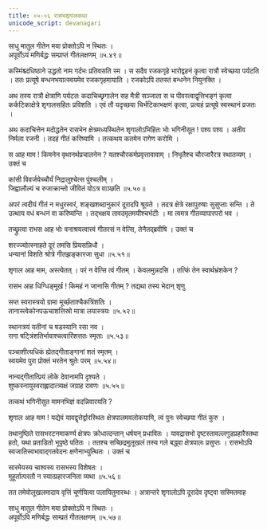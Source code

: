 ```yaml
---
title: ०५-०६ रासभशृगालकथा
unicode_script: devanagari
---
```

साधु मातुल गीतेन मया प्रोक्तोऽपि न स्थितः ।  
अपूर्वोऽयं मणिर्बद्धः सम्प्राप्तं गीतलक्षणम् ॥५.४९॥

कस्मिंश्च्दधिष्ठाने उद्धतो नाम गर्दभः प्रतिवसति स्म । स सदैव रजकगृहे भारोद्वहनं कृत्वा रात्रौ स्वेच्छया पर्यटति । ततः प्रत्यूषे बन्धनभयात्स्वयमेव रजकगृहमायाति । रजकोऽपि ततस्तं बन्धनेन नियुनक्ति ।  

अथ तस्य रात्रौ क्षेत्राणि पर्यटतः कदाचिच्छृगालेन सह मैत्री सञ्जाता स च पीवरत्वाद्वृत्तिभङ्गं कृत्वा कर्कटिकाक्षेत्रे शृगालसहितः प्रविशति । एवं तौ यदृच्छया चिर्भटिकाभक्षणं कृत्वा, प्रत्यहं प्रत्यूषे स्वस्थानं व्रजतः ।  

अथ कदाचित्तेन मदोद्धतेन रासभेन क्षेत्रमध्यस्थितेन शृगालोऽभिहितः भोः भगिनीसूत ! पश्य पश्य । अतीव निर्मला रजनी । तदहं गीतं करिष्यामि । तत्कथय कतमेन रागेण करोमि ।  

स आह माम ! किमनेन वृथानर्थप्रचालनेन ? यतश्चौरकर्मप्रवृत्तावावाम् । निभृतैश्च चौरजारैरत्र स्थातव्यम् । उक्तं च

कांसी विवर्जयेच्चौर्यं निद्रालुश्चेत्स पुंश्चलीम् ।  
जिह्वालौल्यं च रुजाक्रान्तो जीवितं योऽत्र वाञ्छति ॥५.५०॥

अपरं त्वदीयं गीतं न मधुरस्वरं, शङ्खशब्दानुकारं दूरादपि श्रूयते । तदत्र क्षेत्रे रक्षापुरुषाः सुसुप्ताः सन्ति । ते उत्थाय वधं बन्धनं वा करिष्यन्ति । तद्भक्षय तावदमृतमयीश्चर्भटीः । मा त्वमत्र गीतव्यापारपरो भव ।  

तच्छ्रुत्वा राभस आह भोः वनाश्रयत्वात्त्वं गीतरसं न वेत्सि, तेनैतद्ब्रवीषि । उक्तं च

शरज्ज्योत्स्नाहते दूरं तमसि प्रियसन्निधौ ।  
धन्यानां विशति श्रोत्रे गीतझङ्कारजा सुधा ॥५.५१॥

शृगाल आह माम, अस्त्येतत् । परं न वेत्सि त्वं गीतम् । केवलमुन्नदसि । तत्किं तेन स्वार्थभ्रंशकेन ?

रासभ आह धिग्धिङ्मूर्ख ! किमहं न जानासि गीतम् ? तद्यथा तस्य भेदान् शृणु

सप्त स्वरास्त्रयो ग्रामा मूर्च्छताश्चैकत्रिंशतिः ।  
तानास्त्वेकोनपऊचाशत्तिस्रो मात्रा लयास्त्रयः ॥५.५२॥  

स्थानत्रयं यतीनां च षडस्यानि रसा नव ।  
रागा षट्त्रिंशतिर्भावाश्चत्वारिंशत्ततः स्मृताः ॥५.५३॥  

पञ्चाशीत्यधिकं ह्येतद्गीताङ्गानां शतं स्मृतम् ।  
स्वयमेव पुरा प्रोक्तं भरतेन श्रुतेः परम् ॥५.५४॥  

नान्यद्गीतात्प्रियं लोके देवानामपि दृश्यते ।  
शुष्कस्नायुस्वराह्लादात्त्र्यक्षं जग्राह रावणः ॥५.५५॥

तत्कथं भगिनीसुत मामनभिज्ञं वदन्निवारयति ?

शृगाल आह माम ! यद्येवं यावद्वृत्तेर्द्वारस्थितः क्षेत्रपालमवलोकयामि, त्वं पुनः स्वेच्छया गीतं कुरु ।  

तथानुष्ठिते रासभरटनमाकर्ण्य क्षेत्रपः क्रोधात्दन्तान् धर्षयन् प्रधावितः । यावद्रासभो दृष्टस्तावल्लगुडप्रहारैस्तथा हतो, यथा प्रताडितो भूपृष्ठे पतितः । ततश्च सच्छिद्रमुलूखलं तस्य गले बद्ध्वा क्षेत्रपालः प्रसुप्तः । रासभोऽपि स्वजातिस्वभावाद्गतवेदनः क्षणेनाभ्युत्थितः । उक्तं च

सारमेयस्य चाश्वस्य रासभस्य विशेषतः ।  
मुहूर्तात्परतौ न स्यात्प्रहारजनिता व्यथा ॥५.५६॥

तत तमेवोलूखलमादाय वृत्तिं चूर्णयित्वा पलायितुमारब्धः । अत्रान्तरे शृगालोऽपि दूरादेव दृष्ट्वा सस्मितमाह

साधु मातुल गीतेन मया प्रोक्तोऽपि न स्थितः ।  
अपूर्वोऽपि मणिर्बद्धः साम्प्रतं गीतलक्षणम् ॥५.५७॥
